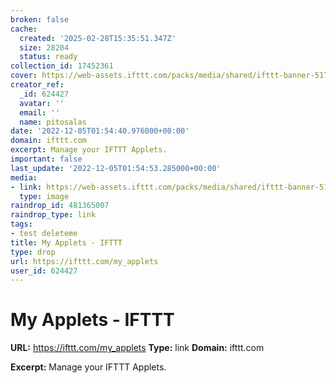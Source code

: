 ```yaml
---
broken: false
cache:
  created: '2025-02-28T15:35:51.347Z'
  size: 28204
  status: ready
collection_id: 17452361
cover: https://web-assets.ifttt.com/packs/media/shared/ifttt-banner-517eb7015c41a6670370.png
creator_ref:
  _id: 624427
  avatar: ''
  email: ''
  name: pitosalas
date: '2022-12-05T01:54:40.976000+00:00'
domain: ifttt.com
excerpt: Manage your IFTTT Applets.
important: false
last_update: '2022-12-05T01:54:53.285000+00:00'
media:
- link: https://web-assets.ifttt.com/packs/media/shared/ifttt-banner-517eb7015c41a6670370.png
  type: image
raindrop_id: 481365007
raindrop_type: link
tags:
- test deleteme
title: My Applets - IFTTT
type: drop
url: https://ifttt.com/my_applets
user_id: 624427
---
```


# My Applets - IFTTT

**URL:** https://ifttt.com/my_applets
**Type:** link
**Domain:** ifttt.com

**Excerpt:** Manage your IFTTT Applets.
